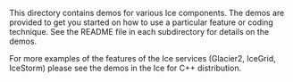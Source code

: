This directory contains demos for various Ice components. The demos
are provided to get you started on how to use a particular feature or
coding technique. See the README file in each subdirectory for details
on the demos.

For more examples of the features of the Ice services (Glacier2, IceGrid,
IceStorm) please see the demos in the Ice for C++ distribution.
